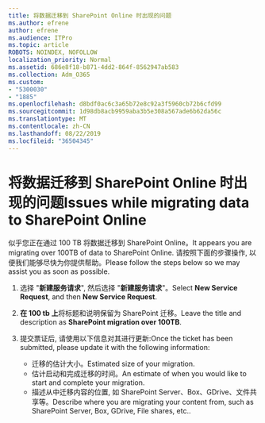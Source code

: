 ```yaml
---
title: 将数据迁移到 SharePoint Online 时出现的问题
ms.author: efrene
author: efrene
ms.audience: ITPro
ms.topic: article
ROBOTS: NOINDEX, NOFOLLOW
localization_priority: Normal
ms.assetid: 686e8f18-b871-4dd2-864f-8562947ab583
ms.collection: Adm_O365
ms.custom:
- "5300030"
- "1885"
ms.openlocfilehash: d8bdf0ac6c3a65b72e8c92a3f5960cb72b6cfd99
ms.sourcegitcommit: 1d98db8acb9959aba3b5e308a567ade6b62da56c
ms.translationtype: MT
ms.contentlocale: zh-CN
ms.lasthandoff: 08/22/2019
ms.locfileid: "36504345"
---
```

# <a name="issues-while-migrating-data-to-sharepoint-online"></a><span data-ttu-id="fca4e-102">将数据迁移到 SharePoint Online 时出现的问题</span><span class="sxs-lookup"><span data-stu-id="fca4e-102">Issues while migrating data to SharePoint Online</span></span>

<span data-ttu-id="fca4e-103">似乎您正在通过 100 TB 将数据迁移到 SharePoint Online。</span><span class="sxs-lookup"><span data-stu-id="fca4e-103">It appears you are migrating over 100TB of data to SharePoint Online.</span></span> <span data-ttu-id="fca4e-104">请按照下面的步骤操作, 以便我们能够尽快为你提供帮助。</span><span class="sxs-lookup"><span data-stu-id="fca4e-104">Please follow the steps below so we may assist you as soon as possible.</span></span> 

1. <span data-ttu-id="fca4e-105">选择 "**新建服务请求**", 然后选择 "**新建服务请求**"。</span><span class="sxs-lookup"><span data-stu-id="fca4e-105">Select **New Service Request**, and then **New Service Request**.</span></span> 
2. <span data-ttu-id="fca4e-106">**在 100 tb 上**将标题和说明保留为 SharePoint 迁移。</span><span class="sxs-lookup"><span data-stu-id="fca4e-106">Leave the title and description as **SharePoint migration over 100TB**.</span></span>
3. <span data-ttu-id="fca4e-107">提交票证后, 请使用以下信息对其进行更新:</span><span class="sxs-lookup"><span data-stu-id="fca4e-107">Once the ticket has been submitted, please update it with the following information:</span></span> 

    - <span data-ttu-id="fca4e-108">迁移的估计大小。</span><span class="sxs-lookup"><span data-stu-id="fca4e-108">Estimated size of your migration.</span></span>
    - <span data-ttu-id="fca4e-109">估计启动和完成迁移的时间。</span><span class="sxs-lookup"><span data-stu-id="fca4e-109">An estimate of when you would like to start and complete your migration.</span></span>
    - <span data-ttu-id="fca4e-110">描述从中迁移内容的位置, 如 SharePoint Server、Box、GDrive、文件共享等。</span><span class="sxs-lookup"><span data-stu-id="fca4e-110">Describe where you are migrating your content from, such as SharePoint Server, Box, GDrive, File shares, etc..</span></span>


  

